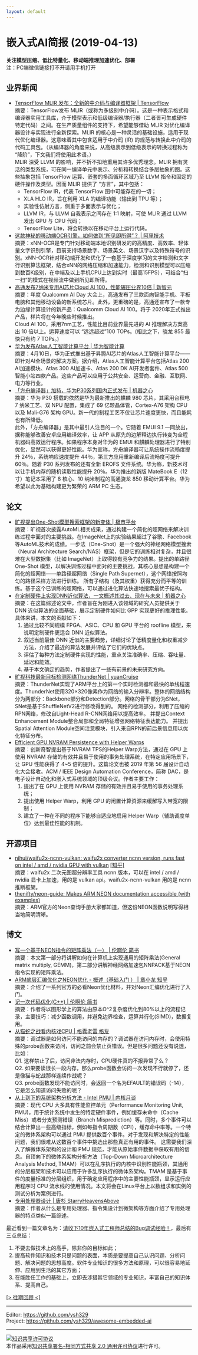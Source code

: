 ```yaml
---
layout: default
---
```


# 嵌入式AI简报 (2019-04-13)

**关注模型压缩、低比特量化、移动端推理加速优化、部署**  
<font>注：PC端微信链接打不开请用手机打开</font>


## 业界新闻

- [TensorFlow MLIR 发布：全新的中介码与编译器框架 | TensorFlow](https://mp.weixin.qq.com/s/fal6vz9gaZMbR41QMGE3AQ)  
摘要：TensorFlow发布 MLIR（或称为多级别中介码）。这是一种表示格式和编译器实用工具库，介于模型表示和低级编译器/执行器（二者皆可生成硬件特定代码）之间。在生产质量组件的支持下，希望能够借助 MLIR 对优化编译器设计与实现进行全新探索。MLIR 的核心是一种灵活的基础设施，适用于现代优化编译器。这意味着其中包含适用于中介码 (IR) 的规范与转换此中介码的代码工具包。（从编译器的角度来说，从高级表示到低级表示的转换过程称为 “降阶”，下文我们将使用此术语。）  
MLIR 深受 LLVM 的影响，并不折不扣地重用其许多优秀理念。MLIR 拥有灵活的类型系统，可在同一编译单元中表示、分析和转换结合多层抽象的图。这些抽象包括 TensorFlow 运算、嵌套的多面循环区域乃至 LLVM 指令和固定的硬件操作及类型。因而 MLIR 提供了 “方言”，其中包括：
    - TensorFlow IR，代表 TensorFlow 图中可能存在的一切；
    - XLA HLO IR，旨在利用 XLA 的编译功能（输出到 TPU 等）；
    - 实验性仿射方言，侧重于多面表示与优化；
    - LLVM IR，与 LLVM 自我表示之间存在 1:1 映射，可使 MLIR 通过 LLVM 发出 GPU 与 CPU 代码；
    - TensorFlow Lite，将会转换以在移动平台上运行代码。  
- [这款神秘的移动端OCR引擎，如何做到“所见即所得”？ | 阿里技术](https://mp.weixin.qq.com/s/aE755Eji7cyTHGctaRAIKw)  
摘要：xNN-OCR是专门针对移动端本地识别研发的的高精度、高效率、轻体量文字识别引擎，目前支持场景数字、场景英文、场景汉字以及特殊符号的识别。xNN-OCR针对移动端开发和优化了一套基于深度学习的文字检测和文字行识别算法框架，结合xNN的网络压缩和加速能力，检测和识别模型可以压缩到数百K级别，在中端及以上手机CPU上达到实时（最高15FPS），可结合“扫一扫”的模式在视频流中做到所见即所得。  
- [高通发布7纳米专用AI芯片Cloud AI 100，性能碾压业界10倍 | 新智元](https://mp.weixin.qq.com/s/mnLYFnjoYHJvaRkUAUdo6Q)  
摘要：年度 Qualcomm AI Day 大会上，高通发布了三款面向智能手机、平板电脑和其他移动设备的新系统芯片。此外，更重磅的是，高通还宣布了一款专为边缘计算设计的新产品：Qualcomm Cloud AI 100。将于 2020年正式推出产品，样片将在今年晚些时候推出。  
Cloud AI 100，采用7nm工艺，性能比目前业界最先进的 AI 推理解决方案高出 10 倍以上。运算速度可以 “远远超过”100 TOPs。(相比之下，骁龙 855 最快只有约 7 TOPs。)  
- [华为发布Atlas人工智能计算平台 | 华为智能计算](https://mp.weixin.qq.com/s/lQqM1ZYc9XNp0UY4NGcJvg)  
摘要：4月10日，华为正式推出基于昇腾AI芯片的Atlas人工智能计算平台——即针对AI全场景的解决方案。据介绍，Atlas人工智能计算平台包括Atlas 200 AI加速模块、Atlas 300 AI加速卡、Atlas 200 DK AI开发者套件、Atlas 500智能小站四款产品。这些产品可以应用于公共安全、运营商、金融、互联网、电力等行业。
- [「方舟编译器」加持，华为P30系列国内正式发布 | 机器之心](https://mp.weixin.qq.com/s?timestamp=1555153280&src=3&ver=1&signature=QidVEnsxeRTXGRH33ENe-vlmNiRxW2gR6F2GT8*fNLi3-Z8CthConqJ4rT9aqkE4wCC8oUbvu4vyIlJX8Tyg2WXDRJNoCwPZ6JIb5S8KmBFseLPt6RAMux2dWnL7lQ0PPuDT5hmWXnu5LBcKX7hJSBpnjtA*G3-xcgOdc9V9dyk=)  
摘要：华为 P30 搭载的依然是华为最新推出的麒麟 980 芯片，其采用台积电 7 纳米工艺、双 NPU 配置，集成了 69 亿颗晶体管，Cortex-A76 架构 CPU 以及 Mali-G76 架构 GPU。新一代的制程工艺不仅让芯片速度更快，而且能耗也有所降低。  
此外，「方舟编译器」是其中最引人注目的一个。它随着 EMUI 9.1 一同放出，据称能够改善安卓应用编译效率，让 APP 从原先的边解释边执行转变为全程机器码高效运行程序。如果程序本身对华为的 EMUI 和麒麟处理器进行了特别优化，显然可以获得更好性能。华为宣称，方舟编译器可让系统操作流畅度提升 24％，系统响应速度提升 44％，第三方应用重新编译后流畅度可提升 60％。随着 P30 系列发布的还有全新 EROFS 文件系统。华为称，新技术可以让手机内存的随机读取性能提升 20％。华为推出的新版 MateBook E（12 寸）笔记本采用了 8 核心、10 纳米制程的高通骁龙 850 移动计算平台。华为希望以此为基础构建更为繁荣的 ARM PC 生态。

## 论文

- [旷视提出One-Shot模型搜索框架的新变体 | 极市平台](https://mp.weixin.qq.com/s/DX-e0yGC3jkDrlVH_C9ltQ)  
摘要：旷视首次披露AutoML相关成果，通过构建一个简化的超网络来解决训练过程中面对的主要挑战。在ImageNet上的实验结果超过了谷歌、Facebook等AutoML技术的成绩。一步法（One-Shot）是一个强大的神经网络模型搜索（Neural Architecture Search/NAS）框架，但是它的训练相对复杂，并且很难在大型数据集（比如 ImageNet）上取得较有竞争力的结果。提出的单路径 One-Shot 模型，以解决训练过程中面对的主要挑战，其核心思想是构建一个简化的超网络——单路径超网络（Single Path Supernet），这个网络按照均匀的路径采样方法进行训练。 所有子结构（及其权重）获得充分而平等的训练。基于这个已训练的超网络，可以通过进化算法快速地搜索最优子结构。  
- [在定制硬件上实现DNN近似算法，一文概述其过去、现在与未来 | 机器之心](https://mp.weixin.qq.com/s/JdYODWHWcyDdUzdQN8As7Q)  
摘要：在这篇综述论文中，作者旨在为刚进入该领域的研究人员提供关于 DNN 近似算法的全面基础，展示定制硬件如何比 GPP 实现更好的推理性能。具体来讲，本文的贡献如下：
    1. 通过比较不同规模 FPGA、ASIC、CPU 和 GPU 平台的 roofline 模型，来说明定制硬件更适合 DNN 近似算法。
    2. 叙述当前最佳 DNN 近似的主要趋势，详细讨论了低精度量化和权重减少方法，介绍了最近的算法发展并评估了它们的优缺点。
    3. 评估了每种方法定制硬件实现的性能，重点关注准确率、压缩、吞吐量、延迟和能效。
    4. 基于本文确定的趋势，作者提出了一些有前景的未来研究方向。
- [旷视科技最新目标检测网络ThunderNet | yuanCruise](https://mp.weixin.qq.com/s/6m1fp4cyNX93cR6dg6uPkA)  
摘要：ThunderNet实现了ARM平台上的第一个实时检测器和最快的单线程速度。ThunderNet使用320×320像素作为网络的输入分辨率。整体的网络结构分为两部分：Backbone部分和Detection部分。网络的骨干部分为SNet，SNet是基于ShuffleNetV2进行修改得到的。 网络的检测部分，利用了压缩的RPN网络，修改自Light-Head R-CNN网络用以提高效率。 并提出Context Enhancement Module整合局部和全局特征增强网络特征表达能力。 并提出Spatial Attention Module空间注意模块，引入来自RPN的前后景信息用以优化特征分布。  
- [Efficient GPU NVRAM Persistence with Helper Warps](https://mp.weixin.qq.com/s/5AFobnIXDwHR-MK4ITeFog)  
摘要：创新奇智提出基于NVRAM TPS的Helper Warp方法，通过在 GPU 上使用 NVRAM 存储的有效并且易于使用的事务处理系统，在特定应用场景下，让 GPU 性能获得了 4\~5 倍的提升。这篇论文也被 2019 年第 56 届设计自动化大会接收。ACM / IEEE Design Automation Conference，简称 DAC，是电子设计自动化和嵌入式系统领域的顶级会议。作者主要工作：
    1. 提出了在 GPU 上使用 NVRAM 存储的有效并且易于使用的事务处理系统；
    2. 提出使用 Helper Warp，利用 GPU 的闲置计算资源来缓解写入带宽的限制；
    3. 建立了一种在不同的程序下能够自适应地启用 Helper Warp（辅助调度单位）达到最佳性能的机制。 

## 开源项目

- [nihui/waifu2x-ncnn-vulkan: waifu2x converter ncnn version, runs fast on intel / amd / nvidia GPU with vulkan](https://github.com/nihui/waifu2x-ncnn-vulkan) [[知乎]](https://zhuanlan.zhihu.com/p/61576454)  
摘要：waifu2x 二次元图超分辨率工具 ncnn 版本，可以在 intel / amd / nvidia 显卡上加速，用的是 vulkan api。waifu2x-ncnn-vulkan 用的是 ncnn 推断框架。   
- [thenifty/neon-guide: Makes ARM NEON documentation accessible (with examples)](https://github.com/thenifty/neon-guide)  
摘要：ARM官方的Neon查询手册大家都知道，但这份NEON函数说明写得相当地简明清晰。


## 博文

- [写一个基于NEON指令的矩阵乘法（一） | 伦啊伦 简书](https://www.jianshu.com/p/68879baa7c1f?from=timeline&isappinstalled=0)  
摘要：本文第一部分将讲解如何在计算机上实现通用的矩阵乘法(General matrix multiply, GEMM)，第二部分讲解神经网络加速包NNPACK基于NEON指令实现的矩阵乘法。  
- [ARM底层汇编优化之NEON优化 - 概述（基础入门 ） | 章小龙 知乎](https://zhuanlan.zhihu.com/p/61356656)  
摘要：介绍了一系列官方的必看Neon优化材料，并对Neon汇编优化进行了入门。  
- [记一次代码优化(C++) | 伦啊伦 简书](https://www.jianshu.com/p/58271568781d)  
摘要：作者将以图形学上的算法由原本O^2复杂度优化到80%以上的流程记录，主要技巧：减少函数调用，并避免边界检查，运算并行化(SIMD)，数据复用。  
- [从猫蛇之战看内核戏CPU | 格蠹老雷 格友](https://mp.weixin.qq.com/s/28cvkWRGIvA5d8Mh9wKcpQ)  
摘要：调试器是如何访问不能访问的内存的？调试器在访问内存时，会使用特殊的probe函数来访问，访问之前会禁止页错误。但是很多问题还没有说透，比如：  
Q1. 这样禁止了后，访问非法内存时，CPU硬件真的不报异常了么？  
Q2. 如果要读很长一段内存，那么probe函数会访问一次发现不行就停了，还是像猫与蛇战那样连续作战呢？  
Q3. probe函数发现不能访问时，会返回一个名为EFAULT的错误码（-14），它是怎么知道访问失败的呢？
- [从上到下的系统架构分析方法 - Intel PMU | 内核月谈](https://mp.weixin.qq.com/s/WLasOy9oZvTptEV5050PFQ)  
摘要：现代 CPU 大多具有性能监控单元（Performance Monitoring Unit, PMU)，用于统计系统中发生的特定硬件事件，例如缓存未命中（Cache Miss）或者分支预测错误（Branch Misprediction）等。同时，多个事件可以结合计算出一些高级指标，例如每指令周期数（CPI），缓存命中率等。一个特定的微体系架构可以通过 PMU 提供数百个事件。对于发现和解决特定的性能问题，我们很难从这数百个事件中挑选出那些真正有用的事件。 这需要我们深入了解微体系架构的设计和 PMU 规范，才能从原始事件数据中获取有用的信息。自顶向下的微体系架构分析方法（Top-Down Microarchitecture Analysis Method, TMAM）可以在乱序执行的内核中识别性能瓶颈，其通用的分层框架和技术可以应用于许多乱序执行的微体系架构。TMAM 是基于事件的度量标准的分层组织，用于确定应用程序中的主要性能瓶颈，显示运行应用程序时 CPU 流水线的使用情况。本文将会在Linux平台上以数组求和实例的测试分析为案例进行。
- [专用处理器设计 | 唐杉 StarryHeavensAbove](https://mp.weixin.qq.com/s/pEFAfE4RZzNp3qIrZ2-aMQ)  
摘要：作者从什么是专用处理器、指令集设计到微架构等方面介绍了专用处理器的特点类似一篇综述。


最近看到一篇文章名为：[请收下10年嵌入式工程师总结的Bug调试经验！](https://mp.weixin.qq.com/s/ukTWusTGBPsuxcezORDfeQ)，最后有三点总结：  
1. 不要去做技术上的高手，除非你的目标如此；  
2. 提高软件知识和技术只是问题的表面，本质是要提高自己认识问题、分析问题、解决问题的思想高度。软件专业知识的很多方法和原理，可以很容易地延伸、应用到生活的其它方面；  
3. 在能胜任工作的基础上，立即去涉猎其它领域的专业知识，丰富自己的知识体系、提高自己。

[[> 往期回顾 <]](https://github.com/ysh329/awesome-embedded-ai)

----

Editor: https://github.com/ysh329  
Project: https://github.com/ysh329/awesome-embedded-ai  

----

<a rel="license" href="http://creativecommons.org/licenses/by-sa/2.0/"><img alt="知识共享许可协议" style="border-width:0" src="https://i.creativecommons.org/l/by-sa/2.0/88x31.png" /></a><br />本作品采用<a rel="license" href="http://creativecommons.org/licenses/by-sa/2.0/">知识共享署名-相同方式共享 2.0 通用许可协议</a>进行许可。
